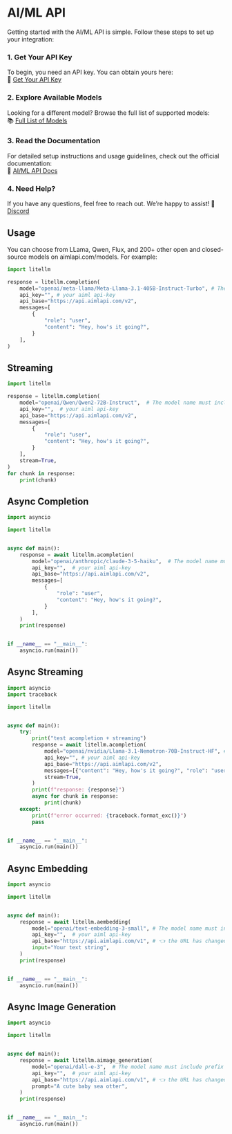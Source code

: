 # AI/ML API  

Getting started with the AI/ML API is simple. Follow these steps to set up your integration:

### 1. Get Your API Key  
To begin, you need an API key. You can obtain yours here:  
🔑 [Get Your API Key](https://aimlapi.com/app/keys/?utm_source=aimlapi&utm_medium=github&utm_campaign=integration)  

### 2. Explore Available Models  
Looking for a different model? Browse the full list of supported models:  
📚 [Full List of Models](https://docs.aimlapi.com/api-overview/model-database/text-models?utm_source=aimlapi&utm_medium=github&utm_campaign=integration)  

### 3. Read the Documentation  
For detailed setup instructions and usage guidelines, check out the official documentation:  
📖 [AI/ML API Docs](https://docs.aimlapi.com/quickstart/setting-up?utm_source=aimlapi&utm_medium=github&utm_campaign=integration)  

### 4. Need Help?  
If you have any questions, feel free to reach out. We’re happy to assist! 🚀  [Discord](https://discord.gg/hvaUsJpVJf)

## Usage
You can choose from LLama, Qwen, Flux, and 200+ other open and closed-source models on aimlapi.com/models. For example:

```python
import litellm

response = litellm.completion(
    model="openai/meta-llama/Meta-Llama-3.1-405B-Instruct-Turbo", # The model name must include prefix "openai" + the model name from ai/ml api
    api_key="", # your aiml api-key 
    api_base="https://api.aimlapi.com/v2",
    messages=[
        {
            "role": "user",
            "content": "Hey, how's it going?",
        }
    ],
)
```

## Streaming

```python
import litellm

response = litellm.completion(
    model="openai/Qwen/Qwen2-72B-Instruct",  # The model name must include prefix "openai" + the model name from ai/ml api
    api_key="",  # your aiml api-key 
    api_base="https://api.aimlapi.com/v2",
    messages=[
        {
            "role": "user",
            "content": "Hey, how's it going?",
        }
    ],
    stream=True,
)
for chunk in response:
    print(chunk)
```

## Async Completion

```python
import asyncio

import litellm


async def main():
    response = await litellm.acompletion(
        model="openai/anthropic/claude-3-5-haiku",  # The model name must include prefix "openai" + the model name from ai/ml api
        api_key="",  # your aiml api-key
        api_base="https://api.aimlapi.com/v2",
        messages=[
            {
                "role": "user",
                "content": "Hey, how's it going?",
            }
        ],
    )
    print(response)


if __name__ == "__main__":
    asyncio.run(main())
```

## Async Streaming

```python
import asyncio
import traceback

import litellm


async def main():
    try:
        print("test acompletion + streaming")
        response = await litellm.acompletion(
            model="openai/nvidia/Llama-3.1-Nemotron-70B-Instruct-HF", # The model name must include prefix "openai" + the model name from ai/ml api
            api_key="", # your aiml api-key
            api_base="https://api.aimlapi.com/v2",
            messages=[{"content": "Hey, how's it going?", "role": "user"}],
            stream=True,
        )
        print(f"response: {response}")
        async for chunk in response:
            print(chunk)
    except:
        print(f"error occurred: {traceback.format_exc()}")
        pass


if __name__ == "__main__":
    asyncio.run(main())
```

## Async Embedding

```python
import asyncio

import litellm


async def main():
    response = await litellm.aembedding(
        model="openai/text-embedding-3-small", # The model name must include prefix "openai" + the model name from ai/ml api
        api_key="",  # your aiml api-key
        api_base="https://api.aimlapi.com/v1", # 👈 the URL has changed from v2 to v1
        input="Your text string",
    )
    print(response)


if __name__ == "__main__":
    asyncio.run(main())
```

## Async Image Generation

```python
import asyncio

import litellm


async def main():
    response = await litellm.aimage_generation(
        model="openai/dall-e-3",  # The model name must include prefix "openai" + the model name from ai/ml api
        api_key="",  # your aiml api-key
        api_base="https://api.aimlapi.com/v1", # 👈 the URL has changed from v2 to v1
        prompt="A cute baby sea otter",
    )
    print(response)


if __name__ == "__main__":
    asyncio.run(main())
```